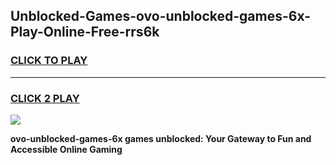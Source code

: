 
## Unblocked-Games-ovo-unblocked-games-6x-Play-Online-Free-rrs6k
<h3>
<a href="https://premium76.site?title=ovo-unblocked-games-6x&ref=26A">CLICK TO PLAY</a></h3>
<hr>

<h3>
<a href="https://premium76.site?title=ovo-unblocked-games-6x&ref=26A">CLICK 2 PLAY</a>
  
</h3>

<a href="https://premium76.site?title=ovo-unblocked-games-6x&ref=26A"><img src="https://clearcache.store/games.png"></a>


**ovo-unblocked-games-6x games unblocked: Your Gateway to Fun and Accessible Online Gaming**
